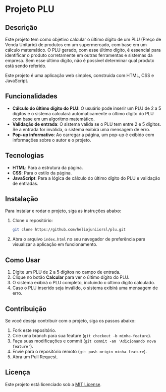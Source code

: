 # Projeto PLU

## Descrição
Este projeto tem como objetivo calcular o último dígito de um PLU (Preço de Venda Unitário) de produtos em um supermercado, com base em um cálculo matemático. O PLU gerado, com esse último dígito, é essencial para identificar o produto corretamente em outras ferramentas e sistemas da empresa. Sem esse último dígito, não é possível determinar qual produto está sendo referido.

Este projeto é uma aplicação web simples, construída com HTML, CSS e JavaScript.

## Funcionalidades
- **Cálculo do último dígito do PLU**: O usuário pode inserir um PLU de 2 a 5 dígitos e o sistema calculará automaticamente o último dígito do PLU com base em um algoritmo matemático.
- **Validação de entrada**: O sistema valida se o PLU tem entre 2 e 5 dígitos. Se a entrada for inválida, o sistema exibirá uma mensagem de erro.
- **Pop-up informativo**: Ao carregar a página, um pop-up é exibido com informações sobre o autor e o projeto.

## Tecnologias
- **HTML**: Para a estrutura da página.
- **CSS**: Para o estilo da página.
- **JavaScript**: Para a lógica de cálculo do último dígito do PLU e validação de entradas.

## Instalação
Para instalar e rodar o projeto, siga as instruções abaixo:

1. Clone o repositório:
   ```bash
   git clone https://github.com/heliojuniiorsl/plu.git
   ```

2. Abra o arquivo `index.html` no seu navegador de preferência para visualizar a aplicação em funcionamento.

## Como Usar
1. Digite um PLU de 2 a 5 dígitos no campo de entrada.
2. Clique no botão **Calcular** para ver o último dígito do PLU.
3. O sistema exibirá o PLU completo, incluindo o último dígito calculado.
4. Caso o PLU inserido seja inválido, o sistema exibirá uma mensagem de erro.

## Contribuição
Se você deseja contribuir com o projeto, siga os passos abaixo:

1. Fork este repositório.
2. Crie uma branch para sua feature (`git checkout -b minha-feature`).
3. Faça suas modificações e commit (`git commit -am 'Adicionando nova feature'`).
4. Envie para o repositório remoto (`git push origin minha-feature`).
5. Abra um Pull Request.

## Licença
Este projeto está licenciado sob a [MIT License](LICENSE).

